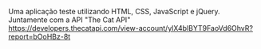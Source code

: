 Uma aplicação teste utilizando HTML, CSS, JavaScript e jQuery.
Juntamente com a API "The Cat API"
https://developers.thecatapi.com/view-account/ylX4blBYT9FaoVd6OhvR?report=bOoHBz-8t
